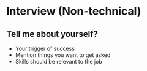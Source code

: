 # Interview (Non-technical)

## Tell me about yourself?

- Your trigger of success
- Mention things you want to get asked
- Skills should be relevant to the job
